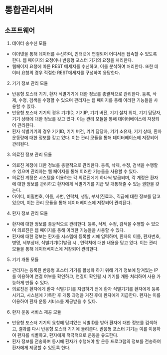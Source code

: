 통합관리서버
============

 소프트웨어
 ---------
1. 데이터 송수신 모듈
  + 이더넷을 통해 데이터를 수신하며, 인터넷에 연결되어 어디서든 접속할 수 있도록 한다. 웹 페이지의 요청이나 반응형 포스터 기기의 요청을 처리한다.
  + 웹페이지 요청에 따른 REST 메세지를 수신하고, 이를 분석하여 처리한다. 또한 데이터 요청의 경우 적절한 REST메세지를 구성하여 응답한다.
  
2. 기기 정보 관리 모듈
  + 반응형 포스터 기기, 환자 식별기기에 대한 정보를 총괄적으로 관리한다. 등록, 삭제, 수정, 검색을 수행할 수 있으며 관리자는 웹 페이지를 통해 이러한 기능들을 사용할 수 있다.
  + 반응형 포스터 기기의 경우 기기ID, 기기IP, 기기 버전, 기기 설치 위치, 기기 담당자, 기기 상태에 대한 정보를 갖고 있다. 이는 관리 모듈을 통해 데이터베이스에 저장되어 관리된다.
  + 환자 식별기기의 경우 기기ID, 기기 버전, 기기 담당자, 기기 소유자, 기기 상태, 환자 운동량에 대한 정보를 갖고 있다. 이는 관리 모듈을 통해 데이터베이스에 저장되어 관리된다.

3. 의료진 정보 관리 모듈
  + 의료진 계정에 대한 정보를 총괄적으로 관리한다. 등록, 삭제, 수정, 검색을 수행할 수 있으며 관리자는 웹 페이지를 통해 이러한 기능들을 사용할 수 있다.
  + 의료진 계정은 시스템을 이용하는 각 의료진에게 하나씩 발급되며, 각 계정은 환자에 대한 정보를 관리하고 환자에게 식별기기를 지급 및 개통해줄 수 있는 권한을 갖는다.
  + 아이디, 비밀번호, 이름, 사번, 연락처, 생일, 부서(진료과., 직급에 대한 정보를 담고 있으며, 이는 관리 모듈을 통해 데이터베이스에 저장되어 관리된다.

4. 환자 정보 관리 모듈
  + 환자에 대한 정보를 총괄적으로 관리한다. 등록, 삭제, 수정, 검색을 수행할 수 있으며 의료진은 웹 페이지를 통해 이러한 기능들을 사용할 수 있다.
  + 환자에 대한 정보는 환자를 시스템에 등록할 시에 입력하며, 환자의 이름, 환자번호, 병명, 세부상태, 식별기기ID(발급 시., 연락처에 대한 내용을 담고 있다. 이는 관리 모듈을 통해 데이터베이스에 저장되어 관리한다.




5. 기기 개통 모듈
  + 관리자는 등록된 반응형 포스터 기기를 활성화 하기 위해 기기 정보에 담겨있는 IP를 이용하여 연결 여부를 확인하고, 연결이 확인될 시 기기를 개통 처리하여 사용 가능하게 만들 수 있다.
  + 의료진은 환자에게 환자 식별기기를 지급하기 전에 환자 식별기기를 환자에게 등록시키고, 시스템에 기록한 후 개통 과정을 거친 후에 환자에게 지급한다. 환자는 이를 이용하여 환자 운동 서비스를 제공받을 수 있다.

6. 환자 운동 서비스 제공 모듈
  + 반응형 포스터 기기의 요청에 담겨있는 식별ID를 받아 환자에 대한 정보를 검색하고, 결과를 다시 반응형 포스터 기기에 돌려준다. 반응형 포스터 기기는 이를 이용하여 환자를 식별하고, 환자에게 적극적으로 운동을 유도한다.
  + 환자 정보를 전송하며 동시에 환자가 수행해야 할 운동 프로그램의 정보를 전송하여 환자에게 제공할 수 있도록 한다.

